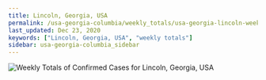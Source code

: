 ```yaml
---
title: Lincoln, Georgia, USA
permalink: /usa-georgia-columbia/weekly_totals/usa-georgia-lincoln-weekly_totals.html
last_updated: Dec 23, 2020
keywords: ["Lincoln, Georgia, USA", "weekly totals"]
sidebar: usa-georgia-columbia_sidebar
---
```


![Weekly Totals of Confirmed Cases for Lincoln, Georgia, USA](/covid_tracker/images/graphs/usa-georgia-lincoln-weekly_totals_graph.png)
